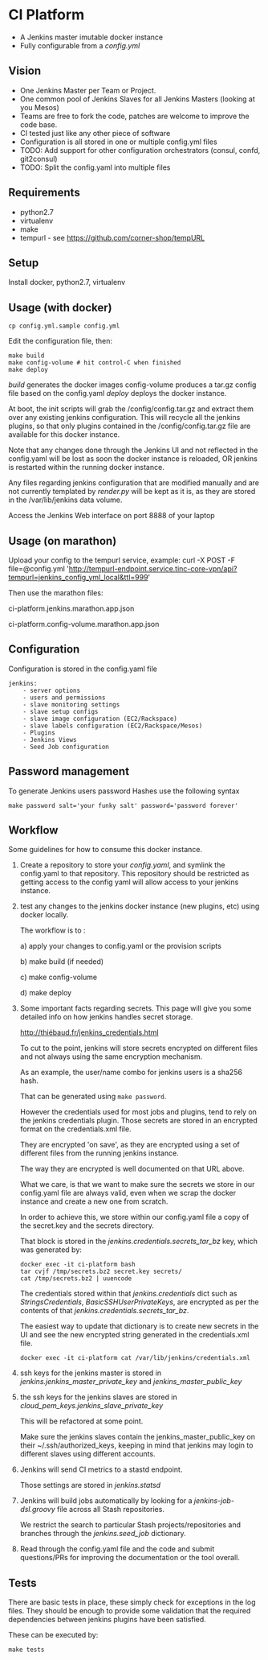 CI Platform
===========


* A Jenkins master imutable docker instance
* Fully configurable from a *config.yml*

## Vision

* One Jenkins Master per Team or Project.
* One common pool of Jenkins Slaves for all Jenkins Masters (looking at you Mesos)
* Teams are free to fork the code, patches are welcome to improve the code base.
* CI tested just like any other piece of software
* Configuration is all stored in one or multiple config.yml files
* TODO: Add support for other configuration orchestrators (consul, confd, git2consul)
* TODO: Split the config.yaml into multiple files


## Requirements

* python2.7
* virtualenv
* make
* tempurl - see https://github.com/corner-shop/tempURL


## Setup

Install docker, python2.7, virtualenv


## Usage (with docker)


    cp config.yml.sample config.yml

Edit the configuration file, then:

    make build 
    make config-volume # hit control-C when finished
    make deploy


*build* generates the docker images
config-volume produces a tar.gz config file based on the config.yaml
*deploy* deploys the docker instance.


At boot, the init scripts will grab the /config/config.tar.gz and extract them
over any existing jenkins configuration. This will recycle all the jenkins
plugins, so that only plugins contained in the /config/config.tar.gz file are
available for this docker instance.

Note that any changes done through the Jenkins UI and not reflected in the
config.yaml will be lost as soon the docker instance is reloaded, OR jenkins is
restarted within the running docker instance.

Any files regarding jenkins configuration that are modified manually and are
not currently templated by *render.py* will be kept as it is, as they are
stored in the /var/lib/jenkins data volume.

Access the Jenkins Web interface on port 8888 of your laptop

## Usage (on marathon)

Upload your config to the tempurl service, example:
curl -X POST -F file=@config.yml 'http://tempurl-endpoint.service.tinc-core-vpn/api?tempurl=jenkins_config_yml_local&ttl=999' 

Then use the marathon files:

ci-platform.jenkins.marathon.app.json

ci-platform.config-volume.marathon.app.json




## Configuration

Configuration is stored in the config.yaml file

    jenkins:
        - server options
        - users and permissions
        - slave monitoring settings
        - slave setup configs
        - slave image configuration (EC2/Rackspace)
        - slave labels configuration (EC2/Rackspace/Mesos)
        - Plugins
        - Jenkins Views
        - Seed Job configuration


## Password management

To generate Jenkins users password Hashes use the following syntax

    make password salt='your funky salt' password='password forever'

## Workflow

Some guidelines for how to consume this docker instance.

1) Create a repository to store your *config.yaml*, and symlink the config.yaml to that repository.
   This repository should be restricted as getting access to the config yaml will allow access to your jenkins instance.

2) test any changes to the jenkins docker instance (new plugins, etc) using docker locally.

   The workflow is to :

     a) apply your changes to config.yaml or the provision scripts

     b) make build (if needed)

     c) make config-volume

     d) make deploy



 3) Some important facts regarding secrets.
    This page will give you some detailed info on how jenkins handles secret storage.

    http://thiébaud.fr/jenkins_credentials.html

    To cut to the point, jenkins will store secrets encrypted on different files and not always using the same encryption mechanism.

    As an example, the user/name combo for jenkins users is a sha256 hash.

    That can be generated using ```make password```.

    However the credentials used for most jobs and plugins, tend to rely on the jenkins credentials plugin.
    Those secrets are stored in an encrypted format on the credentials.xml file.

    They are encrypted 'on save', as they are encrypted using a set of different files from the running jenkins instance.

    The way they are encrypted is well documented on that URL above.

    What we care, is that we want to make sure the secrets we store in our config.yaml file are always valid, even when we scrap the docker instance and create a new one from scratch.

    In order to achieve this, we store within our config.yaml file a copy of the secret.key and the secrets directory.

    That block is stored in the *jenkins.credentials.secrets_tar_bz* key, which was generated by:

    ```
    docker exec -it ci-platform bash
    tar cvjf /tmp/secrets.bz2 secret.key secrets/
    cat /tmp/secrets.bz2 | uuencode
    ```

    The credentials stored within that *jenkins.credentials* dict such as *StringsCredentials*, *BasicSSHUserPrivateKeys*, are encrypted as per the contents of that *jenkins.credentials.secrets_tar_bz*.

    The easiest way to update that dictionary is to create new secrets in the UI and see the new encrypted string generated in the credentials.xml file.
    ```
    docker exec -it ci-platform cat /var/lib/jenkins/credentials.xml
    ```

  4) ssh keys for the jenkins master is stored in *jenkins.jenkins_master_private_key* and *jenkins_master_public_key*

  5) the ssh keys for the jenkins slaves are stored in *cloud_pem_keys.jenkins_slave_private_key*

     This will be refactored at some point.

     Make sure the jenkins slaves contain the jenkins_master_public_key on their ~/.ssh/authorized_keys, keeping in mind that jenkins may login to different slaves using different accounts.

 6) Jenkins will send CI metrics to a stastd endpoint.

    Those settings are stored in *jenkins.statsd*

 7)  Jenkins will build jobs automatically by looking for a *jenkins-job-dsl.groovy* file across all Stash repositories.

     We restrict the search to particular Stash projects/repositories and branches through the *jenkins.seed_job* dictionary.

 8) Read through the config.yaml file and the code and submit questions/PRs for improving the documentation or the tool overall.


## Tests

There are basic tests in place, these simply check for exceptions in the log files.
They should be enough to provide some validation that the required dependencies between jenkins plugins have been satisfied.

These can be executed by:

    make tests
